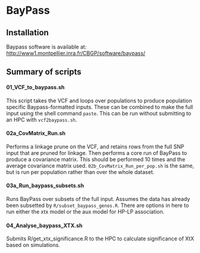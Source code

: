 # BayPass

## Installation
Baypass software is available at: http://www1.montpellier.inra.fr/CBGP/software/baypass/

## Summary of scripts
#### 01_VCF_to_baypass.sh		
This script takes the VCF and loops over populations to produce population specific Baypass-formatted inputs. These can be combined to make the full input using the shell command `paste`. This can be run without submitting to an HPC with `vcf2baypass.sh`.

#### 02a_CovMatrix_Run.sh
Performs a linkage prune on the VCF, and retains rows from the full SNP input that are pruned for linkage. Then performs a core run of BayPass to produce a covariance matrix. This should be performed 10 times and the average covariance matrix used. `02b_CovMatrix_Run_per_pop.sh` is the same, but is run per population rather than over the whole dataset.

#### 03a_Run_baypass_subsets.sh
Runs BayPass over subsets of the full input. Assumes the data has already been subsetted by `R/subset_baypass_genos.R`. There are options in here to run either the xtx model or the aux model for HP-LP association.

#### 04_Analyse_baypass_XTX.sh
Submits R/get_xtx_significance.R to the HPC to calculate significance of XtX based on simulations. 
